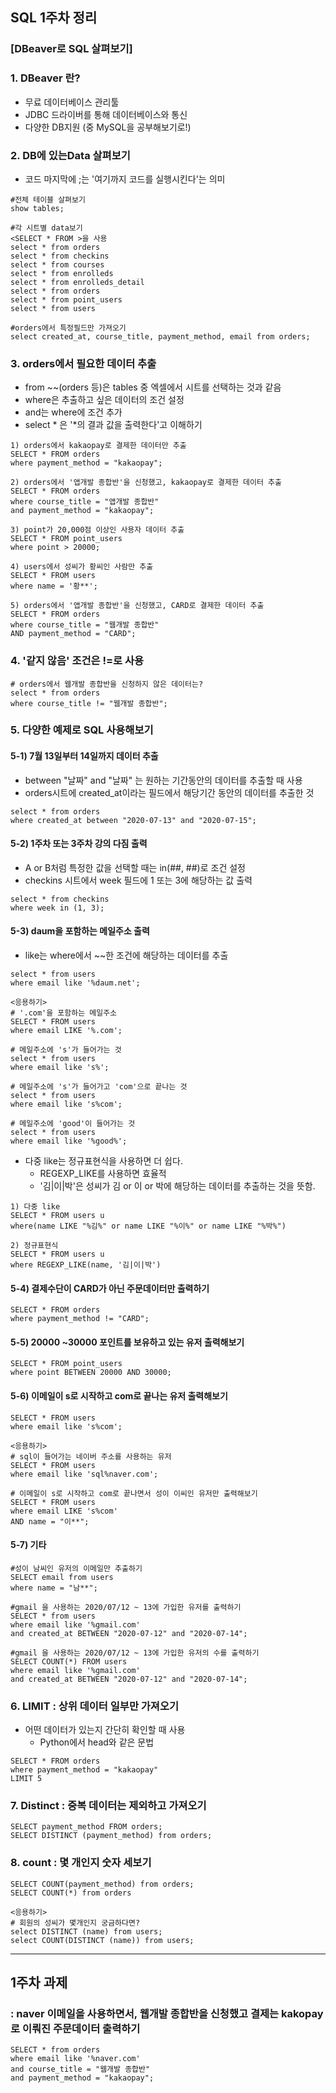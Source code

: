 ## SQL 1주차 정리

### [DBeaver로 SQL 살펴보기]

### 1. DBeaver 란?

*  무료 데이터베이스 관리툴
* JDBC 드라이버를 통해 데이터베이스와 통신
* 다양한 DB지원 (중 MySQL을 공부해보기로!)



### 2. DB에 있는Data 살펴보기

* 코드 마지막에  ;는 '여기까지 코드를 실행시킨다'는 의미 

~~~
#전체 테이블 살펴보기
show tables;

#각 시트별 data보기
<SELECT * FROM >을 사용
select * from orders
select * from checkins
select * from courses
select * from enrolleds
select * from enrolleds_detail
select * from orders
select * from point_users
select * from users

#orders에서 특정필드만 가져오기
select created_at, course_title, payment_method, email from orders;
~~~

 

### 3. orders에서 필요한 데이터 추출

* from ~~(orders 등)은 tables 중 엑셀에서 시트를 선택하는 것과 같음
* where은 추출하고 싶은 데이터의 조건 설정
* and는 where에 조건 추가
* select * 은 '*의 결과 값을 출력한다'고 이해하기 

~~~
1) orders에서 kakaopay로 결제한 데이터만 추출
SELECT * FROM orders
where payment_method = "kakaopay";

2) orders에서 '앱개발 종합반'을 신청했고, kakaopay로 결제한 데이터 추출
SELECT * FROM orders
where course_title = "앱개발 종합반"
and payment_method = "kakaopay";

3) point가 20,000점 이상인 사용자 데이터 추출
SELECT * FROM point_users
where point > 20000;

4) users에서 성씨가 황씨인 사람만 추출
SELECT * FROM users
where name = '황**';

5) orders에서 '앱개발 종합반'을 신청했고, CARD로 결제한 데이터 추출
SELECT * FROM orders
where course_title = "웹개발 종합반"
AND payment_method = "CARD";
~~~



### 4. '같지 않음' 조건은 !=로 사용

~~~
# orders에서 웹개발 종합반을 신청하지 않은 데이터는?
select * from orders
where course_title != "웹개발 종합반";
~~~



### 5.  다양한 예제로 SQL 사용해보기

#### 5-1) 7월 13일부터 14일까지 데이터 추출

* between "날짜" and "날짜" 는 원하는 기간동안의 데이터를 추출할 때 사용
* orders시트에 created_at이라는 필드에서 해당기간 동안의 데이터를 추출한 것

~~~
select * from orders 
where created_at between "2020-07-13" and "2020-07-15";
~~~

#### 5-2) 1주차 또는 3주차 강의 다짐 출력

* A or B처럼 특정한 값을 선택할 때는 in(##, ##)로 조건 설정
* checkins 시트에서 week 필드에 1 또는 3에 해당하는 값 출력

~~~
select * from checkins 
where week in (1, 3);
~~~

#### 5-3) daum을 포함하는 메일주소 출력

* like는 where에서 ~~한 조건에 해당하는 데이터를 추출

~~~
select * from users 
where email like '%daum.net';

<응용하기>
# '.com'을 포함하는 메일주소
SELECT * FROM users
where email LIKE '%.com';

# 메일주소에 's'가 들어가는 것
select * from users 
where email like 's%';

# 메일주소에 's'가 들어가고 'com'으로 끝나는 것
select * from users 
where email like 's%com';

# 메일주소에 'good'이 들어가는 것
select * from users 
where email like '%good%';
~~~

* 다중 like는 정규표현식을 사용하면 더 쉽다. 
  * REGEXP_LIKE를 사용하면 효율적
  * '김|이|박'은 성씨가 김 or 이 or 박에 해당하는 데이터를 추출하는 것을 뜻함.

~~~
1) 다중 like
SELECT * FROM users u 
where(name LIKE "%김%" or name LIKE "%이%" or name LIKE "%박%")

2) 정규표현식
SELECT * FROM users u 
where REGEXP_LIKE(name, '김|이|박')
~~~

#### 5-4) 결제수단이 CARD가 아닌 주문데이터만 출력하기

~~~
SELECT * FROM orders
where payment_method != "CARD";
~~~

#### 5-5) 20000 ~30000 포인트를 보유하고 있는 유저 출력해보기 

~~~
SELECT * FROM point_users
where point BETWEEN 20000 AND 30000;
~~~

#### 5-6) 이메일이 s로 시작하고 com로 끝나는 유저 출력해보기

~~~
SELECT * FROM users
where email like 's%com';

<응용하기> 
# sql이 들어가는 네이버 주소를 사용하는 유저
SELECT * FROM users
where email like 'sql%naver.com';

# 이메일이 s로 시작하고 com로 끝나면서 성이 이씨인 유저만 출력해보기
SELECT * FROM users
where email LIKE 's%com'
AND name = "이**";
~~~

#### 5-7) 기타

~~~
#성이 남씨인 유저의 이메일만 추출하기
SELECT email from users
where name = "남**";

#gmail 을 사용하는 2020/07/12 ~ 13에 가입한 유저를 출력하기
SELECT * from users
where email like '%gmail.com'
and created_at BETWEEN "2020-07-12" and "2020-07-14";

#gmail 을 사용하는 2020/07/12 ~ 13에 가입한 유저의 수를 출력하기
SELECT COUNT(*) FROM users
where email like '%gmail.com'
and created_at BETWEEN "2020-07-12" and "2020-07-14";
~~~



### 6. LIMIT : 상위 데이터 일부만 가져오기

* 어떤 데이터가 있는지 간단히 확인할 때 사용
  * Python에서 head와 같은 문법

~~~
SELECT * FROM orders
where payment_method = "kakaopay"
LIMIT 5
~~~



### 7. Distinct : 중복 데이터는 제외하고 가져오기 

~~~
SELECT payment_method FROM orders;
SELECT DISTINCT (payment_method) from orders;
~~~



### 8. count : 몇 개인지 숫자 세보기

~~~
SELECT COUNT(payment_method) from orders;
SELECT COUNT(*) from orders

<응용하기>
# 회원의 성씨가 몇개인지 궁금하다면?
select DISTINCT (name) from users;
select COUNT(DISTINCT (name)) from users;
~~~



---

## 1주차 과제

###  : naver 이메일을 사용하면서, 웹개발 종합반을 신청했고 결제는 kakopay로 이뤄진 주문데이터 출력하기

~~~
SELECT * from orders
where email like '%naver.com'
and course_title = "웹개발 종합반"
and payment_method = "kakaopay";
~~~